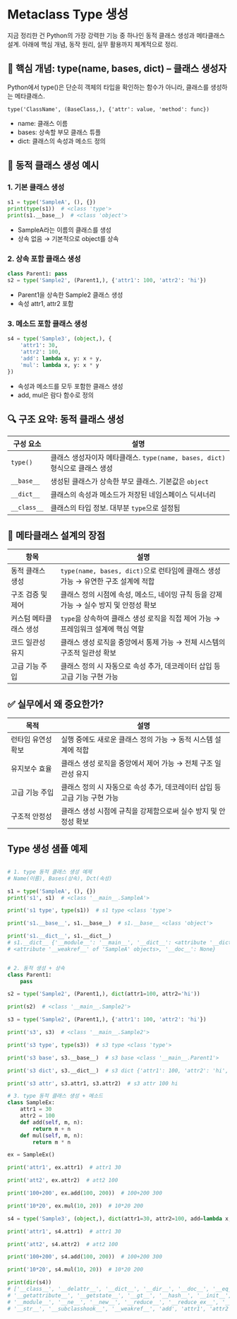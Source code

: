 # Metaclass Type 생성
지금 정리한 건 Python의 가장 강력한 기능 중 하나인 동적 클래스 생성과 메타클래스 설계. 
아래에 핵심 개념, 동작 원리, 실무 활용까지 체계적으로 정리.

## 🧠 핵심 개념: type(name, bases, dict) – 클래스 생성자
Python에서 type()은 단순히 객체의 타입을 확인하는 함수가 아니라, 클래스를 생성하는 메타클래스.

``` type
type('ClassName', (BaseClass,), {'attr': value, 'method': func})
```

- name: 클래스 이름
- bases: 상속할 부모 클래스 튜플
- dict: 클래스의 속성과 메소드 정의

## 🔧 동적 클래스 생성 예시
### 1. 기본 클래스 생성
```python
s1 = type('SampleA', (), {})
print(type(s1))  # <class 'type'>
print(s1.__base__)  # <class 'object'>
```

- SampleA라는 이름의 클래스를 생성
- 상속 없음 → 기본적으로 object를 상속

### 2. 상속 포함 클래스 생성
```python
class Parent1: pass
s2 = type('Sample2', (Parent1,), {'attr1': 100, 'attr2': 'hi'})
```

- Parent1을 상속한 Sample2 클래스 생성
- 속성 attr1, attr2 포함

### 3. 메소드 포함 클래스 생성
```python
s4 = type('Sample3', (object,), {
    'attr1': 30,
    'attr2': 100,
    'add': lambda x, y: x + y,
    'mul': lambda x, y: x * y
})
```

- 속성과 메소드를 모두 포함한 클래스 생성
- add, mul은 람다 함수로 정의

## 🔍 구조 요약: 동적 클래스 생성

| 구성 요소       | 설명                                                                 |
|------------------|----------------------------------------------------------------------|
| `type()`         | 클래스 생성자이자 메타클래스. `type(name, bases, dict)` 형식으로 클래스 생성 |
| `__base__`       | 생성된 클래스가 상속한 부모 클래스. 기본값은 `object`                    |
| `__dict__`       | 클래스의 속성과 메소드가 저장된 네임스페이스 딕셔너리                     |
| `__class__`      | 클래스의 타입 정보. 대부분 `type`으로 설정됨                             |



## 📌 메타클래스 설계의 장점

| 항목               | 설명                                                                 |
|--------------------|----------------------------------------------------------------------|
| 동적 클래스 생성      | `type(name, bases, dict)`으로 런타임에 클래스 생성 가능 → 유연한 구조 설계에 적합     |
| 구조 검증 및 제어     | 클래스 정의 시점에 속성, 메소드, 네이밍 규칙 등을 강제 가능 → 실수 방지 및 안정성 확보   |
| 커스텀 메타클래스 생성 | `type`을 상속하여 클래스 생성 로직을 직접 제어 가능 → 프레임워크 설계에 핵심 역할       |
| 코드 일관성 유지      | 클래스 생성 로직을 중앙에서 통제 가능 → 전체 시스템의 구조적 일관성 확보               |
| 고급 기능 주입        | 클래스 정의 시 자동으로 속성 추가, 데코레이터 삽입 등 고급 기능 구현 가능               |



## ✅ 실무에서 왜 중요한가?
| 목적               | 설명                                                                 |
|--------------------|----------------------------------------------------------------------|
| 런타임 유연성 확보    | 실행 중에도 새로운 클래스 정의 가능 → 동적 시스템 설계에 적합                    |
| 유지보수 효율        | 클래스 생성 로직을 중앙에서 제어 가능 → 전체 구조 일관성 유지                    |
| 고급 기능 주입        | 클래스 정의 시 자동으로 속성 추가, 데코레이터 삽입 등 고급 기능 구현 가능         |
| 구조적 안정성        | 클래스 생성 시점에 규칙을 강제함으로써 실수 방지 및 안정성 확보                   |


## Type 생성 샘플 예제
```python

# 1. type 동적 클래스 생성 예제
# Name(이름), Bases(상속), Dct(속성)

s1 = type('SampleA', (), {})
print('s1', s1)  # <class '__main__.SampleA'>

print('s1 type', type(s1))  # s1 type <class 'type'>

print('s1.__base__', s1.__base__)  # s1.__base__ <class 'object'>

print('s1.__dict__', s1.__dict__)
# s1.__dict__ {'__module__': '__main__', '__dict__': <attribute '__dict__' of 'SampleA' objects>, '__weakref__':
# <attribute '__weakref__' of 'SampleA' objects>, '__doc__': None}


# 2. 동적 생성 + 상속
class Parent1:
    pass

s2 = type('Sample2', (Parent1,), dict(attr1=100, attr2='hi'))

print(s2)  # <class '__main__.Sample2'>

s3 = type('Sample2', (Parent1,), {'attr1': 100, 'attr2': 'hi'})

print('s3', s3)  # <class '__main__.Sample2'>

print('s3 type', type(s3))  # s3 type <class 'type'>

print('s3 base', s3.__base__)  # s3 base <class '__main__.Parent1'>

print('s3 dict', s3.__dict__)  # s3 dict {'attr1': 100, 'attr2': 'hi', '__module__': '__main__', '__doc__': None}

print('s3 attr', s3.attr1, s3.attr2)  # s3 attr 100 hi

# 3. type 동적 클래스 생성 + 메소드
class SampleEx:
    attr1 = 30
    attr2 = 100
    def add(self, m, n):
        return m + n
    def mul(self, m, n):
        return m * n

ex = SampleEx()

print('attr1', ex.attr1)  # attr1 30

print('att2', ex.attr2)  # att2 100

print('100+200', ex.add(100, 200))  # 100+200 300

print('10*20', ex.mul(10, 20))  # 10*20 200

s4 = type('Sample3', (object,), dict(attr1=30, attr2=100, add=lambda x, y: x + y, mul=lambda x, y: x * y))

print('attr1', s4.attr1)  # attr1 30

print('att2', s4.attr2)  # att2 100

print('100+200', s4.add(100, 200))  # 100+200 300

print('10*20', s4.mul(10, 20))  # 10*20 200

print(dir(s4)) 
# ['__class__', '__delattr__', '__dict__', '__dir__', '__doc__', '__eq__', '__format__', '__ge__', 
# '__getattribute__', '__getstate__', '__gt__', '__hash__', '__init__', '__init_subclass__', '__le__', '__lt__', 
# '__module__', '__ne__', '__new__', '__reduce__', '__reduce_ex__', '__repr__', '__setattr__', '__sizeof__', 
# '__str__', '__subclasshook__', '__weakref__', 'add', 'attr1', 'attr2', 'mul'] 

````

